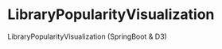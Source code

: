 LibraryPopularityVisualization
==============================

LibraryPopularityVisualization (SpringBoot &amp; D3)
